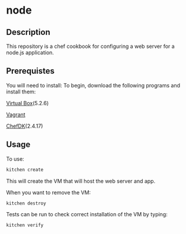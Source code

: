 # node

## Description
This repository is a chef cookbook for configuring a web server for a node.js application.

## Prerequistes
You will need to install:
To begin, download the following programs and install them:

[Virtual Box](https://www.virtualbox.org/wiki/Downloads)(5.2.6)

[Vagrant](https://www.vagrantup.com/downloads.html)

[ChefDK](https://downloads.chef.io/chefdk)(2.4.17)

## Usage
To use:

```bash
kitchen create
```
This will create the VM that will host the web server and app.

When you want to remove the VM:

```bash
kitchen destroy
```

Tests can be run to check correct installation of the VM by typing:

```bash
kitchen verify
```
